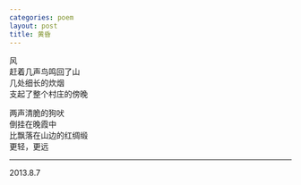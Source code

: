 ```yaml
---
categories: poem
layout: post
title: 黄昏
---
```


风  
赶着几声鸟鸣回了山  
几处细长的炊烟  
支起了整个村庄的傍晚  

两声清脆的狗吠  
倒挂在晚霞中  
比飘落在山边的红绸缎  
更轻，更远  

<hr/> 
2013.8.7
